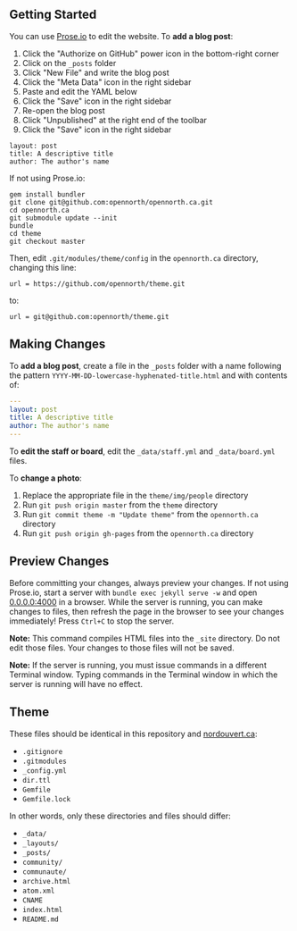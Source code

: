 ## Getting Started

You can use [Prose.io](http://prose.io/#opennorth/opennorth.ca/) to edit the website. To **add a blog post**:

1. Click the "Authorize on GitHub" power icon in the bottom-right corner
1. Click on the `_posts` folder
1. Click "New File" and write the blog post
1. Click the "Meta Data" icon in the right sidebar
1. Paste and edit the YAML below
1. Click the "Save" icon in the right sidebar
1. Re-open the blog post
1. Click "Unpublished" at the right end of the toolbar
1. Click the "Save" icon in the right sidebar

```
layout: post
title: A descriptive title
author: The author's name
```

If not using Prose.io:

```
gem install bundler
git clone git@github.com:opennorth/opennorth.ca.git
cd opennorth.ca
git submodule update --init
bundle
cd theme
git checkout master
```

Then, edit `.git/modules/theme/config` in the `opennorth.ca` directory, changing this line:

    url = https://github.com/opennorth/theme.git

to:

    url = git@github.com:opennorth/theme.git

## Making Changes

To **add a blog post**, create a file in the `_posts` folder with a name following the pattern `YYYY-MM-DD-lowercase-hyphenated-title.html` and with contents of:

```yaml
---
layout: post
title: A descriptive title
author: The author's name
---
```

To **edit the staff or board**, edit the `_data/staff.yml` and `_data/board.yml` files.

To **change a photo**:

1. Replace the appropriate file in the `theme/img/people` directory
1. Run `git push origin master` from the `theme` directory
1. Run `git commit theme -m "Update theme"` from the `opennorth.ca` directory
1. Run `git push origin gh-pages` from the `opennorth.ca` directory

## Preview Changes

Before committing your changes, always preview your changes. If not using Prose.io, start a server with `bundle exec jekyll serve -w` and open [0.0.0.0:4000](http://0.0.0.0:4000) in a browser. While the server is running, you can make changes to files, then refresh the page in the browser to see your changes immediately! Press `Ctrl+C` to stop the server.

**Note:** This command compiles HTML files into the `_site` directory. Do not edit those files. Your changes to those files will not be saved.

**Note:** If the server is running, you must issue commands in a different Terminal window. Typing commands in the Terminal window in which the server is running will have no effect.

## Theme

These files should be identical in this repository and [nordouvert.ca](https://github.com/opennorth/nordouvert.ca/):

* `.gitignore`
* `.gitmodules`
* `_config.yml`
* `dir.ttl`
* `Gemfile`
* `Gemfile.lock`

In other words, only these directories and files should differ:

* `_data/`
* `_layouts/`
* `_posts/`
* `community/`
* `communaute/`
* `archive.html`
* `atom.xml`
* `CNAME`
* `index.html`
* `README.md`
